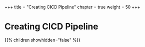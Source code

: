 +++
title = "Creating CICD Pipeline"
chapter = true
weight = 50
+++

# Creating CICD Pipeline

{{% children showhidden="false" %}}


